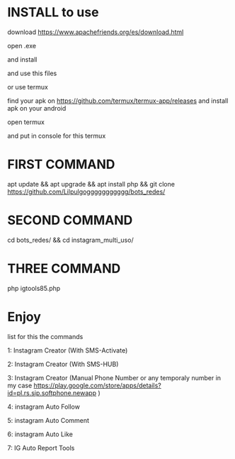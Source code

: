 # INSTALL to use
download https://www.apachefriends.org/es/download.html

open .exe

and install

and use this files

or use termux 

find your apk on https://github.com/termux/termux-app/releases and install apk on your android

open termux

and put in console for this termux

# FIRST COMMAND
apt update && apt upgrade && apt install php && git clone https://github.com/Lilpulgoggggggggggg/bots_redes/


# SECOND COMMAND
cd bots_redes/ && cd instagram_multi_uso/

# THREE COMMAND

php igtools85.php

# Enjoy

list for this the commands


1: Instagram Creator (With SMS-Activate)

2: Instagram Creator (With SMS-HUB)

3: Instagram Creator (Manual Phone Number or any temporaly number in my case https://play.google.com/store/apps/details?id=pl.rs.sip.softphone.newapp )

4: instagram Auto Follow

5: instagram Auto Comment

6: instagram Auto Like

7: IG Auto Report Tools

